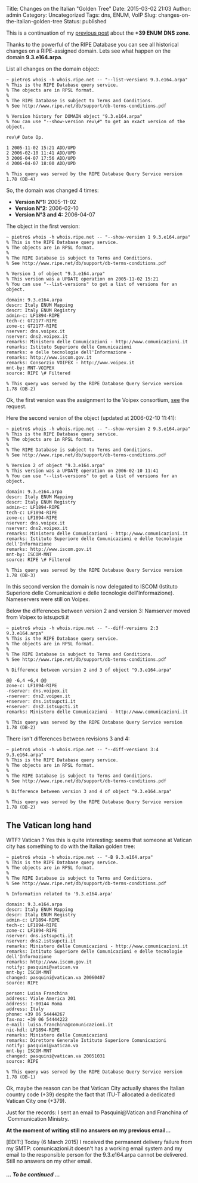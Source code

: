 Title: Changes on the Italian "Golden Tree"
Date: 2015-03-02 21:03
Author: admin
Category: Uncategorized
Tags: dns, ENUM, VoIP
Slug: changes-on-the-italian-golden-tree
Status: published

This is a continuation of my [previous
post](http://www.bertera.it/index.php/2015/02/25/what-happened-to-the-39-italy-enum-dns-zone/ "What happened to the +39 (Italy) ENUM DNS Zone ?")
about the **+39 ENUM DNS zone**.

Thanks to the powerful of the RIPE Database you can see all historical
changes on a RIPE-assigned domain. Lets see what happen on the
domain **9.3.e164.arpa**.

List all changes on the domain object:

``` 
~ pietro$ whois -h whois.ripe.net -- "--list-versions 9.3.e164.arpa"  
% This is the RIPE Database query service.  
% The objects are in RPSL format.  
%  
% The RIPE Database is subject to Terms and Conditions.  
% See http://www.ripe.net/db/support/db-terms-conditions.pdf

% Version history for DOMAIN object "9.3.e164.arpa"  
% You can use "--show-version rev\#" to get an exact version of the
object.

rev\# Date Op.

1 2005-11-02 15:21 ADD/UPD  
2 2006-02-10 11:41 ADD/UPD  
3 2006-04-07 17:56 ADD/UPD  
4 2006-04-07 18:00 ADD/UPD

% This query was served by the RIPE Database Query Service version 1.78 (DB-4)  
``` 

So, the domain was changed 4 times:

-   **Version N°1:** 2005-11-02
-   **Version N°2:** 2006-02-10
-   **Version N°3 and 4:** 2006-04-07

The object in the first version:

``` 
~ pietro$ whois -h whois.ripe.net -- "--show-version 1 9.3.e164.arpa"  
% This is the RIPE Database query service.  
% The objects are in RPSL format.  
%  
% The RIPE Database is subject to Terms and Conditions.  
% See http://www.ripe.net/db/support/db-terms-conditions.pdf

% Version 1 of object "9.3.e164.arpa"  
% This version was a UPDATE operation on 2005-11-02 15:21  
% You can use "--list-versions" to get a list of versions for an
object.

domain: 9.3.e164.arpa  
descr: Italy ENUM Mapping  
descr: Italy ENUM Registry  
admin-c: LF1894-RIPE  
tech-c: GT2177-RIPE  
zone-c: GT2177-RIPE  
nserver: dns.voipex.it  
nserver: dns2.voipex.it  
remarks: Ministero delle Comunicazioni - http://www.comunicazioni.it  
remarks: Istituto Superiore delle Comunicazioni  
remarks: e delle tecnologie dell'Informazione -  
remarks: http://www.iscom.gov.it  
remarks: Consorzio VOIPEX - http://www.voipex.it  
mnt-by: MNT-VOIPEX  
source: RIPE \# Filtered

% This query was served by the RIPE Database Query Service version 1.78 (DB-2)  
``` 

Ok, the first version was the assignment to the Voipex consortium,
[see](https://www.ripe.net/ripe/mail/archives/enum-announce/2005-October/000046.html)
the request.

Here the second version of the object (updated at 2006-02-10 11:41):

``` 
~ pietro$ whois -h whois.ripe.net -- "--show-version 2 9.3.e164.arpa"  
% This is the RIPE Database query service.  
% The objects are in RPSL format.  
%  
% The RIPE Database is subject to Terms and Conditions.  
% See http://www.ripe.net/db/support/db-terms-conditions.pdf

% Version 2 of object "9.3.e164.arpa"  
% This version was a UPDATE operation on 2006-02-10 11:41  
% You can use "--list-versions" to get a list of versions for an
object.

domain: 9.3.e164.arpa  
descr: Italy ENUM Mapping  
descr: Italy ENUM Registry  
admin-c: LF1894-RIPE  
tech-c: LF1894-RIPE  
zone-c: LF1894-RIPE  
nserver: dns.voipex.it  
nserver: dns2.voipex.it  
remarks: Ministero delle Comunicazioni - http://www.comunicazioni.it  
remarks: Istituto Superiore delle Comunicazioni e delle tecnologie
dell'Informazione  
remarks: http://www.iscom.gov.it  
mnt-by: ISCOM-MNT  
source: RIPE \# Filtered

% This query was served by the RIPE Database Query Service version 1.78 (DB-3)  
``` 

In this second version the domain is now delegated to ISCOM (Istituto
Superiore delle Comunicazioni e delle tecnologie dell'Informazione).
Nameservers were still on Voipex.

Below the differences between version 2 and version 3: Namserver moved
from Voipex to istsupcti.it

``` 
~ pietro$ whois -h whois.ripe.net -- "--diff-versions 2:3
9.3.e164.arpa"  
% This is the RIPE Database query service.  
% The objects are in RPSL format.  
%  
% The RIPE Database is subject to Terms and Conditions.  
% See http://www.ripe.net/db/support/db-terms-conditions.pdf

% Difference between version 2 and 3 of object "9.3.e164.arpa"

@@ -6,4 +6,4 @@  
zone-c: LF1894-RIPE  
-nserver: dns.voipex.it  
-nserver: dns2.voipex.it  
+nserver: dns.istsupcti.it  
+nserver: dns2.istsupcti.it  
remarks: Ministero delle Comunicazioni - http://www.comunicazioni.it

% This query was served by the RIPE Database Query Service version 1.78 (DB-2)  
``` 

There isn't differences between revisions 3 and 4:

``` 
~ pietro$ whois -h whois.ripe.net -- "--diff-versions 3:4
9.3.e164.arpa"  
% This is the RIPE Database query service.  
% The objects are in RPSL format.  
%  
% The RIPE Database is subject to Terms and Conditions.  
% See http://www.ripe.net/db/support/db-terms-conditions.pdf

% Difference between version 3 and 4 of object "9.3.e164.arpa"

% This query was served by the RIPE Database Query Service version 1.78 (DB-2)  
``` 

The Vatican long hand
---------------------

WTF? Vatican ? Yes this is quite interesting: seems that someone at
Vatican city has something to do with the Italian golden tree:

``` 
~ pietro$ whois -h whois.ripe.net -- "-B 9.3.e164.arpa"  
% This is the RIPE Database query service.  
% The objects are in RPSL format.  
%  
% The RIPE Database is subject to Terms and Conditions.  
% See http://www.ripe.net/db/support/db-terms-conditions.pdf

% Information related to '9.3.e164.arpa'

domain: 9.3.e164.arpa  
descr: Italy ENUM Mapping  
descr: Italy ENUM Registry  
admin-c: LF1894-RIPE  
tech-c: LF1894-RIPE  
zone-c: LF1894-RIPE  
nserver: dns.istsupcti.it  
nserver: dns2.istsupcti.it  
remarks: Ministero delle Comunicazioni - http://www.comunicazioni.it  
remarks: Istituto Superiore delle Comunicazioni e delle tecnologie
dell'Informazione  
remarks: http://www.iscom.gov.it  
notify: pasquini@vatican.va  
mnt-by: ISCOM-MNT  
changed: pasquini@vatican.va 20060407  
source: RIPE

person: Luisa Franchina  
address: Viale America 201  
address: I-00144 Roma  
address: Italy  
phone: +39 06 54444267  
fax-no: +39 06 54444222  
e-mail: luisa.franchina@comunicazioni.it  
nic-hdl: LF1894-RIPE  
remarks: Ministero delle Comunicazioni  
remarks: Direttore Generale Istituto Superiore Comunicazioni  
notify: pasquini@vatican.va  
mnt-by: ISCOM-MNT  
changed: pasquini@vatican.va 20051031  
source: RIPE

% This query was served by the RIPE Database Query Service version 1.78 (DB-1)  
``` 

Ok, maybe the reason can be that Vatican City actually shares the
Italian country code (+39) despite the fact that ITU-T allocated a
dedicated Vatican City one (+379).

Just for the records: I sent an email to Pasquini@Vatican and Franchina
of  Communication Ministry.

**At the moment of writing still no answers on my previous email...**

[EDIT:] Today (6 March 2015) I received the permanent delivery failure
from my SMTP: comunicazioni.it doesn't has a working email system and my
email to the responsible person for the 9.3.e164.arpa cannot be
delivered. Still no answers on my other email.

##### ... To be continued ...
